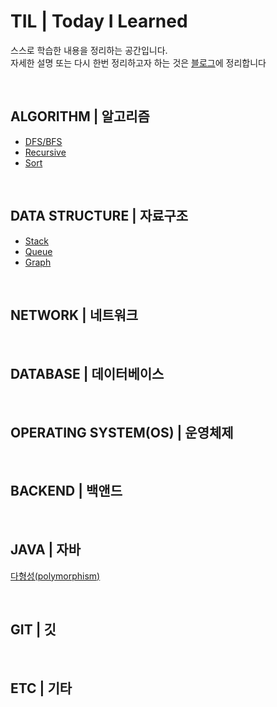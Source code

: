 # TIL | Today I Learned
스스로 학습한 내용을 정리하는 공간입니다.  
자세한 설명 또는 다시 한번 정리하고자 하는 것은 [블로그](https://seen-young.tistory.com/)에 정리합니다

<br>

## ALGORITHM | 알고리즘
- [DFS/BFS](ALGORITHM/DFS.BFS.md)
- [Recursive](ALGORITHM/Recursive.md)
- [Sort](ALGORITHM/Sort.md)


<br>

## DATA STRUCTURE | 자료구조
- [Stack](DATASTRUCTURE/Stack.md)
- [Queue](DATASTRUCTURE/Queue.md)
- [Graph](DATASTRUCTURE/Graph.md)



<br>

## NETWORK | 네트워크



<br>

## DATABASE | 데이터베이스






<br>


## OPERATING SYSTEM(OS) | 운영체제




<br>

## BACKEND | 백앤드



<br>

## JAVA | 자바
[다형성(polymorphism)](JAVA/다형성(polymorphism).md)


<br>

## GIT | 깃



<br>

## ETC | 기타

